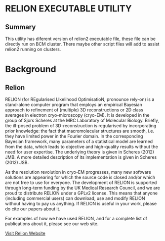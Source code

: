 RELION EXECUTABLE UTILITY
============

Summary
-------
This utility has diferent version of relion2 executable file, these file can be directly run on BCM cluster. There maybe other 
script files will add to assist relion2 running on clusters.

# Background
## Relion
RELION (for REgularised LIkelihood OptimisatioN, pronounce rely-on) is a stand-alone computer program that employs 
an empirical Bayesian approach to refinement of (multiple) 3D reconstructions or 2D class averages in electron 
cryo-microscopy (cryo-EM). It is developed in the group of Sjors Scheres at the MRC Laboratory of Molecular Biology. 
Briefly, the ill-posed problem of 3D-reconstruction is regularised by incorporating prior knowledge: 
the fact that macromolecular structures are smooth, i.e. they have limited power in the Fourier domain. In the corresponding 
Bayesian framework, many parameters of a statistical model are learned from the data, 
which leads to objective and high-quality results without the need for user expertise. The underlying theory is given in 
Scheres (2012) JMB. A more detailed description of its implementation is given in Scheres (2012) JSB.

As the resolution revolution in cryo-EM progresses, many new software solutions are appearing for which the source code is 
closed and/or which are not free to use for everyone. The development of RELION is supported through long-term funding by 
the UK Medical Research Council, and we are proud to distribute RELION under a GPLv2 license. 
This means that anyone (including commercial users) can download, use and modify RELION without having to pay us anything. 
If RELION is useful in your work, please do cite our papers about it.

For examples of how we have used RELION, and for a complete list of publications about it, please see our web site. 

[Visit Relion Website](http://www2.mrc-lmb.cam.ac.uk/relion/index.php/Main_Page)
